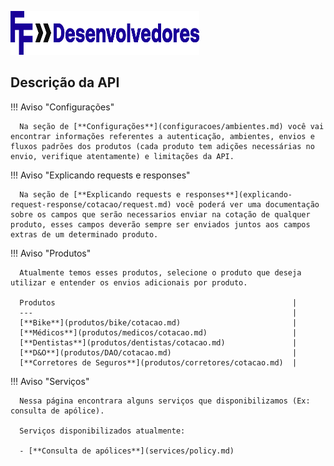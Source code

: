 <img width="60%" height= "70px" src="img/FF4Desenvolvedores-positive.png" /><br>

## Descrição da API 

!!! Aviso "Configurações"

      Na seção de [**Configurações**](configuracoes/ambientes.md) você vai encontrar informações referentes a autenticação, ambientes, envios e fluxos padrões dos produtos (cada produto tem adições necessárias no envio, verifique atentamente) e limitações da API.

!!! Aviso "Explicando requests e responses"

      Na seção de [**Explicando requests e responses**](explicando-request-response/cotacao/request.md) você poderá ver uma documentação sobre os campos que serão necessarios enviar na cotação de qualquer produto, esses campos deverão sempre ser enviados juntos aos campos extras de um determinado produto.

!!! Aviso "Produtos"

      Atualmente temos esses produtos, selecione o produto que deseja utilizar e entender os envios adicionais por produto.

      Produtos                                                     |
      ---                                                          |
      [**Bike**](produtos/bike/cotacao.md)                         |
      [**Médicos**](produtos/medicos/cotacao.md)                   |
      [**Dentistas**](produtos/dentistas/cotacao.md)               |
      [**D&O**](produtos/DAO/cotacao.md)                           |
      [**Corretores de Seguros**](produtos/corretores/cotacao.md)  |

!!! Aviso "Serviços"

      Nessa página encontrara alguns serviços que disponibilizamos (Ex: consulta de apólice).
      
      Serviços disponibilizados atualmente:

      - [**Consulta de apólices**](services/policy.md)
